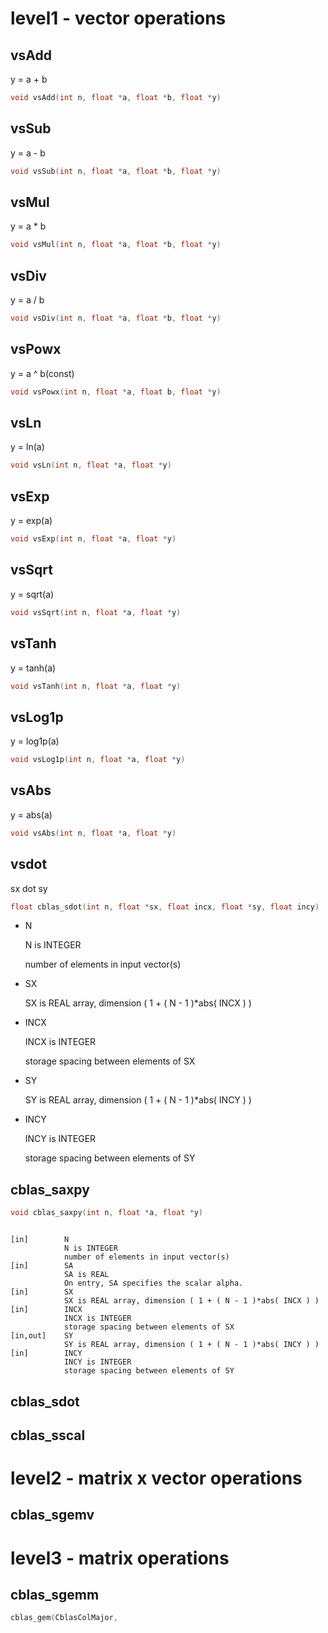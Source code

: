 # level1 - vector operations
## vsAdd
y = a + b
```c++
void vsAdd(int n, float *a, float *b, float *y)
```

## vsSub
y = a - b
```c++
void vsSub(int n, float *a, float *b, float *y)
```

## vsMul
y = a * b
```c++
void vsMul(int n, float *a, float *b, float *y)
```

## vsDiv
y = a / b
```c++
void vsDiv(int n, float *a, float *b, float *y)
```

## vsPowx
y = a ^ b(const)
```c++
void vsPowx(int n, float *a, float b, float *y)
```

## vsLn
y = ln(a)
```c++
void vsLn(int n, float *a, float *y)
```

## vsExp
y = exp(a)
```c++
void vsExp(int n, float *a, float *y)
```

## vsSqrt
y = sqrt(a)
```c++
void vsSqrt(int n, float *a, float *y)
```

## vsTanh
y = tanh(a)
```c++
void vsTanh(int n, float *a, float *y)
```

## vsLog1p
y = log1p(a)
```c++
void vsLog1p(int n, float *a, float *y)
```

## vsAbs
y = abs(a)
```c++
void vsAbs(int n, float *a, float *y)
```

## vsdot
sx dot sy
```c++
float cblas_sdot(int n, float *sx, float incx, float *sy, float incy)
```

- N

  N is INTEGER

  number of elements in input vector(s)
- SX

  SX is REAL array, dimension ( 1 + ( N - 1 )*abs( INCX ) )
- INCX

  INCX is INTEGER

  storage spacing between elements of SX
- SY

  SY is REAL array, dimension ( 1 + ( N - 1 )*abs( INCY ) )
- INCY

  INCY is INTEGER

  storage spacing between elements of SY

## cblas_saxpy

```c++
void cblas_saxpy(int n, float *a, float *y)
```
```

[in]	    N
            N is INTEGER
            number of elements in input vector(s)
[in]	    SA
            SA is REAL
            On entry, SA specifies the scalar alpha.
[in]	    SX
            SX is REAL array, dimension ( 1 + ( N - 1 )*abs( INCX ) )
[in]	    INCX
            INCX is INTEGER
            storage spacing between elements of SX
[in,out]	SY
            SY is REAL array, dimension ( 1 + ( N - 1 )*abs( INCY ) )
[in]	    INCY
            INCY is INTEGER
            storage spacing between elements of SY
```
## cblas_sdot

## cblas_sscal

# level2 - matrix x vector operations
## cblas_sgemv


# level3 - matrix operations

## cblas_sgemm
```c++
cblas_gem(CblasColMajor,
```
